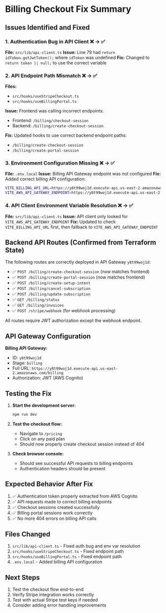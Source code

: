 # Billing Checkout Fix Summary

## Issues Identified and Fixed

### 1. **Authentication Bug in API Client** ❌ → ✅
**File:** `src/lib/api-client.ts`
**Issue:** Line 79 had `return idToken.getJwtToken();` where `idToken` was undefined
**Fix:** Changed to `return token || null;` to use the correct variable

### 2. **API Endpoint Path Mismatch** ❌ → ✅
**Files:** 
- `src/hooks/useStripeCheckout.ts`
- `src/hooks/useBillingPortal.ts`

**Issue:** Frontend was calling incorrect endpoints:
- Frontend: `/billing/checkout-session` 
- Backend: `/billing/create-checkout-session`

**Fix:** Updated hooks to use correct backend endpoint paths:
- `/billing/create-checkout-session`
- `/billing/create-portal-session`

### 3. **Environment Configuration Missing** ❌ → ✅
**File:** `.env.local`
**Issue:** Billing API Gateway endpoint was not configured
**Fix:** Added correct billing API configuration:
```bash
VITE_BILLING_API_URL=https://y8t99woj1d.execute-api.us-east-2.amazonaws.com/billing
VITE_AWS_API_GATEWAY_ENDPOINT=https://y8t99woj1d.execute-api.us-east-2.amazonaws.com/billing
```

### 4. **API Client Environment Variable Resolution** ❌ → ✅
**File:** `src/lib/api-client.ts`
**Issue:** API client only looked for `VITE_AWS_API_GATEWAY_ENDPOINT`
**Fix:** Updated to check `VITE_BILLING_API_URL` first, then fallback to `VITE_AWS_API_GATEWAY_ENDPOINT`

## Backend API Routes (Confirmed from Terraform State)

The following routes are correctly deployed in API Gateway `y8t99woj1d`:

- ✅ `POST /billing/create-checkout-session` (now matches frontend)
- ✅ `POST /billing/create-portal-session` (now matches frontend)
- ✅ `POST /billing/create-setup-intent`
- ✅ `POST /billing/cancel-subscription`
- ✅ `POST /billing/update-subscription`
- ✅ `GET /billing/status`
- ✅ `GET /billing/invoices`
- ✅ `POST /stripe/webhook` (for webhook processing)

All routes require JWT authorization except the webhook endpoint.

## API Gateway Configuration

**Billing API Gateway:**
- ID: `y8t99woj1d`
- Stage: `billing`
- Full URL: `https://y8t99woj1d.execute-api.us-east-2.amazonaws.com/billing`
- Authorization: JWT (AWS Cognito)

## Testing the Fix

1. **Start the development server:**
   ```bash
   npm run dev
   ```

2. **Test the checkout flow:**
   - Navigate to `/pricing`
   - Click on any paid plan
   - Should now properly create checkout session instead of 404

3. **Check browser console:**
   - Should see successful API requests to billing endpoints
   - Authentication headers should be present

## Expected Behavior After Fix

1. ✅ Authentication token properly extracted from AWS Cognito
2. ✅ API requests made to correct billing endpoints
3. ✅ Checkout sessions created successfully
4. ✅ Billing portal sessions work correctly
5. ✅ No more 404 errors on billing API calls

## Files Changed

1. `src/lib/api-client.ts` - Fixed auth bug and env var resolution
2. `src/hooks/useStripeCheckout.ts` - Fixed endpoint path
3. `src/hooks/useBillingPortal.ts` - Fixed endpoint path  
4. `.env.local` - Added billing API configuration

## Next Steps

1. Test the checkout flow end-to-end
2. Verify Stripe integration works correctly
3. Test with actual Stripe test keys if needed
4. Consider adding error handling improvements
